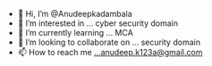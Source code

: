 - 👋 Hi, I’m @Anudeepkadambala
- 👀 I’m interested in ... cyber security domain 
- 🌱 I’m currently learning ... MCA 
- 💞️ I’m looking to collaborate on ... security domain 
- 📫 How to reach me ...anudeep.k123a@gmail.com

<!---
Anudeepkadambala/Anudeepkadambala is a ✨ special ✨ repository because its `README.md` (this file) appears on your GitHub profile.
You can click the Preview link to take a look at your changes.
--->
